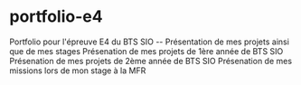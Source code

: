 # portfolio-e4
Portfolio pour l'épreuve E4 du BTS SIO
-- Présentation de mes projets ainsi que de mes stages
Présenation de mes projets de 1ère année de BTS SIO
Présenation de mes projets de 2ème année de BTS SIO
Présenation de mes missions lors de mon stage à la MFR
  
